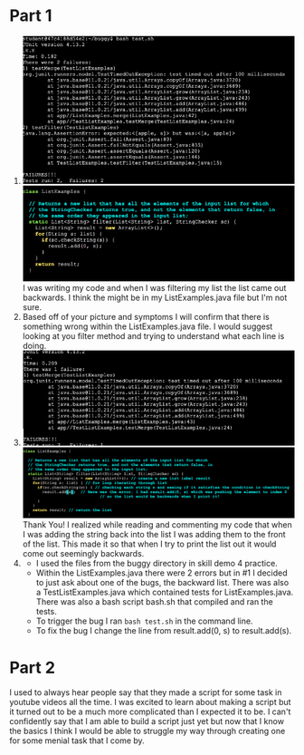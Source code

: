 # **Part 1**

1. ![error](error1.png)
   ![bugged-code](bug-code.png)
   I was writing my code and when I was filtering my list the list came out backwards. I think the might be in my ListExamples.java file but I'm not sure.
2. Based off of your picture and symptoms I will confirm that there is something wrong within the ListExamples.java file. 
   I would suggest looking at you filter method and trying to understand what each line is doing.
3. ![error2](error2.png)
   ![fixed-code](fix-code.png)
   Thank You! I realized while reading and commenting my code that when I was adding the string back into the list I was adding them to the front of the list.
   This made it so that when I try to print the list out it would come out seemingly backwards.
4. - I used the files from the buggy directory in skill demo 4 practice.
   - Within the ListExamples.java there were 2 errors but in #1 I decided to just ask about one of the bugs, the backward list. There was also a TestListExamples.java which contained tests
   for ListExamples.java. There was also a bash script bash.sh that compiled and ran the tests.
   - To trigger the bug I ran `bash test.sh` in the command line.
   - To fix the bug I change the line from result.add(0, s) to result.add(s).

# **Part 2**

I used to always hear people say that they made a script for some task in youtube videos all the time. I was excited to learn about making a script but it turned out to be a much more
complicated than I expected it to be. I can't confidently say that I am able to build a script just yet but now that I know the basics I think I would be able to struggle my way through
creating one for some menial task that I come by.

